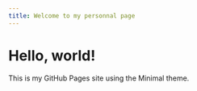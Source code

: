 ```yaml
---
title: Welcome to my personnal page
---
```


# Hello, world!  
This is my GitHub Pages site using the Minimal theme.

